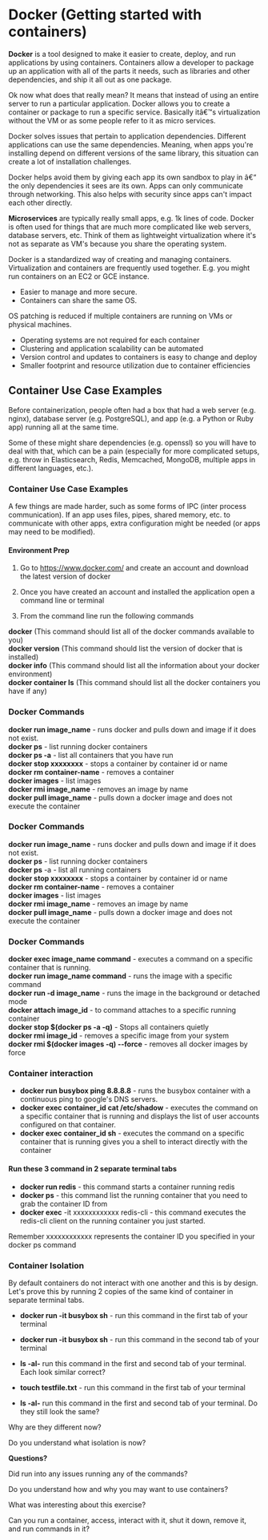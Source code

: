 # Docker (Getting started with containers)

**Docker** is a tool designed to make it easier to create, deploy, and run applications by using containers. Containers allow a developer to package up an application with all of the parts it needs, such as libraries and other dependencies, and ship it all out as one package.

Ok now what does that really mean? It means that instead of using an entire server to run a particular application. Docker allows you to create a container or package to run a specific service. Basically itâ€™s virtualization without the VM or as some people refer to it as micro services.


Docker solves issues that pertain to application dependencies. Different applications can use the same dependencies. Meaning, when apps you're installing depend on different versions of the same library, this situation can create a lot of installation challenges.

Docker helps avoid them by giving each app its own sandbox to play in â€“ the only dependencies it sees are its own. Apps can only communicate through networking. This also helps with security since apps can't impact each other directly.


**Microservices** are typically really small apps, e.g. 1k lines of code. Docker is often used for things that are much more complicated like web servers, database servers, etc. Think of them as lightweight virtualization where it's not as separate as VM's because you share the operating system.


Docker is a standardized way of creating and managing containers. Virtualization and containers are frequently used together. E.g. you might run containers on an EC2 or GCE instance.


- Easier to manage and more secure.
- Containers can share the same OS.

OS patching is reduced if multiple containers are running on VMs or physical machines.

- Operating systems are not required for each container
- Clustering and application scalability can be automated
- Version control and updates to containers is easy to change and deploy
- Smaller footprint and resource utilization due to container efficiencies


## Container Use Case Examples

Before containerization, people often had a box that had a web server (e.g. nginx), database server (e.g. PostgreSQL), and app (e.g. a Python or Ruby app) running all at the same time. 

Some of these might share dependencies (e.g. openssl) so you will have to deal with that, which can be a pain (especially for more complicated setups, e.g. throw in Elasticsearch, Redis, Memcached, MongoDB, multiple apps in different languages, etc.).


### Container Use Case Examples


A few things are made harder, such as some forms of IPC (inter process communication). If an app uses files, pipes, shared memory, etc. to communicate with other apps, extra configuration might be needed (or apps may need to be modified).


#### Environment Prep

1. Go to https://www.docker.com/ and create an account and download the latest version of docker

2. Once you have created an account and installed the application open a command line or terminal

3. From the command line run the following commands

**docker** (This command should list all of the docker commands available to you)  
**docker version**  (This command should list the version of docker that is installed)  
**docker info** (This command should list all the information about your docker environment)  
**docker container ls** (This command should list all the docker containers you have if any)  


### Docker Commands

**docker run image_name** - runs docker and pulls down and image if it does not exist.  
**docker ps** - list running docker containers  
**docker ps -a** - list all containers that you have run  
**docker stop xxxxxxxx** - stops a container by container id or name  
**docker rm container-name** - removes a container  
**docker images** - list images  
**docker rmi image_name** - removes an image by name  
**docker pull image_name** - pulls down a docker image and does not execute the container  


### Docker Commands

**docker run image_name** - runs docker and pulls down and image if it does not exist.  
**docker ps** - list running docker containers  
**docker ps** -a - list all running containers  
**docker stop xxxxxxxx** - stops a container by container id or name  
**docker rm container-name** - removes a container  
**docker images** - list images  
**docker rmi image_name** - removes an image by name  
**docker pull image_name** - pulls down a docker image and does not execute the container  

### Docker Commands

**docker exec image_name command** - executes a command on a specific container that is running.  
**docker run image_name command**  - runs the image with a  specific command  
**docker run -d image_name** - runs the image in the background or detached mode  
**docker attach image_id** - to command attaches to a specific running container  
**docker stop $(docker ps -a -q)** - Stops all containers quietly  
**docker rmi image_id** - removes a specific image from your system  
**docker rmi $(docker images -q) --force** - removes all docker images by force  


### Container interaction

- **docker run busybox ping 8.8.8.8** - runs the busybox container with a continuous ping to google's DNS servers.
- **docker exec container_id cat /etc/shadow** - executes the command on a specific container that is running and displays the list of user accounts configured on that container.
- **docker exec container_id sh** - executes the command on a specific container that is running gives you a shell to interact directly with the container

#### Run these 3 command in 2 separate terminal tabs

- **docker run redis** - this command starts a container running redis
- **docker ps** - this command list the running container that you need to grab the container ID from
- **docker exec** -it xxxxxxxxxxxx redis-cli - this command executes the redis-cli client on the running container you just started.

Remember xxxxxxxxxxxx represents the container ID you specified in your docker ps command



### Container Isolation


By default containers do not interact with one another and this is by design. Let's prove this by running 2 copies of the same kind of container in separate terminal tabs.

- **docker run -it busybox sh** - run this command in the first tab of your terminal
- **docker run -it busybox sh** - run this command in the second tab of your terminal
- **ls -al-** run this command in the first and second tab of your terminal. Each look similar correct?

- **touch testfile.txt** - run this command in the first tab of your terminal
- **ls -al-** run this command in the first and second tab of your terminal. Do they still look the same?

Why are they different now?

Do you understand what isolation is now?


**Questions?**

Did run into any issues running any of the commands?

Do you understand how and why you may want to use containers?

What was interesting about this exercise?

Can you run a container, access, interact with it, shut it down, remove it, and run commands in it?

